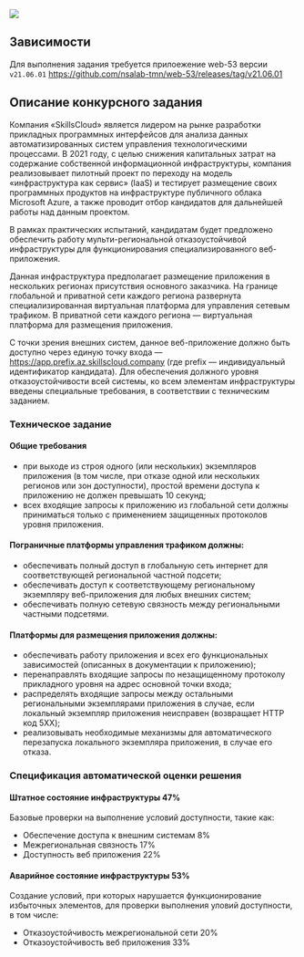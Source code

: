 ![](tickets/topology.png)
## Зависимости
Для выполнения задания требуется прилоежение web-53 версии `v21.06.01` https://github.com/nsalab-tmn/web-53/releases/tag/v21.06.01
## Описание конкурсного задания
Компания «SkillsCloud» является лидером на рынке разработки прикладных программных интерфейсов для анализа данных автоматизированных систем управления технологическими процессами. В 2021 году, с целью снижения капитальных затрат на содержание собственной информационной инфраструктуры, компания реализовывает пилотный проект по переходу на модель «инфраструктура как сервис» (IaaS) и тестирует размещение своих программных продуктов на инфраструктуре публичного облака Microsoft Azure, а также проводит отбор кандидатов для дальнейшей работы над данным проектом.  

В рамках практических испытаний, кандидатам будет предложено обеспечить работу мульти-региональной отказоустойчивой инфраструктуры для функционирования специализированного веб-приложения. 

Данная инфраструктура предполагает размещение приложения в нескольких регионах присутствия основного заказчика. На границе глобальной и приватной сети каждого региона развернута специализированная виртуальная платформа для управления сетевым трафиком. В приватной сети каждого региона — виртуальная платформа для размещения приложения.  

С точки зрения внешних систем, данное веб-приложение должно быть доступно через единую точку входа — https://app.prefix.az.skillscloud.company (где prefix — индивидуальный идентификатор кандидата). Для обеспечения должного уровня отказоустойчивости всей системы, ко всем элементам инфраструктуры введены специальные требования, в соответствии с техническим заданием.

### Техническое задание

#### Общие требования
- при выходе из строя одного (или нескольких) экземпляров приложения (в том числе, при отказе одной или нескольких регионов или зон доступности), простой времени доступа к приложению не должен превышать 10 секунд;
- всех входящие запросы к приложению из глобальной сети должны приниматься только с применением защищенных протоколов уровня приложения.

#### Пограничные платформы управления трафиком должны:
- обеспечивать полный доступ в глобальную сеть интернет для соответствующей региональной частной подсети; 
- обеспечивать доступ к соответствующему региональному экземпляру веб-приложения для любых внешних систем; 
- обеспечивать полную сетевую связность между региональными частными подсетями. 

#### Платформы для размещения приложения должны:
- обеспечивать работу приложения и всех его функциональных зависимостей (описанных в документации к приложению); 
- перенаправлять входящие запросы по незащищенному протоколу прикладного уровня на адрес основной точки входа; 
- распределять входящие запросы между остальными региональными экземплярами приложения в случае, если локальный экземпляр приложения неисправен (возвращает HTTP код 5XX); 
- реализовывать необходимые механизмы для автоматического перезапуска локального экземпляра приложения, в случае его отказа. 

### Спецификация автоматической оценки решения

#### Штатное состояние инфраструктуры 47%
Базовые проверки на выполнение условий доступности, такие как:

- Обеспечение доступа к внешним системам 8%
- Межрегиональная связность 17%
- Доступность веб приложения 22%

#### Аварийное состояние инфраструктуры 53%
Создание условий, при которых нарушается функционирование избыточных элементов, для проверки выполнения уловий доступности, в том числе:

- Отказоустойчивость межрегиональной сети 20%
- Отказоустойчивость веб приложения 33%
